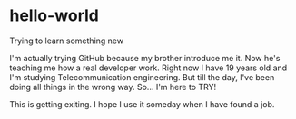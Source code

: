 # hello-world
Trying to learn something new

I'm actually trying GitHub because my brother introduce me it. Now he's teaching me how a real developer work.
Right now I have 19 years old and I'm studying Telecommunication engineering. But till the day, I've been 
doing all things in the wrong way.
So... I'm here to TRY!


This is getting exiting. I hope I use it someday when I have found a job.
